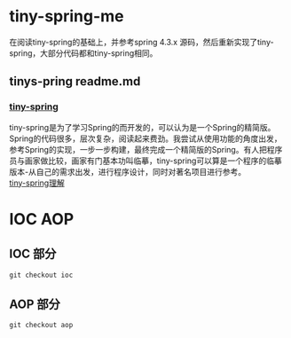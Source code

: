 # tiny-spring-me
在阅读tiny-spring的基础上，并参考spring 4.3.x 源码，然后重新实现了tiny-spring，大部分代码都和tiny-spring相同。
## tinys-pring readme.md
### [tiny-spring](https://github.com/code4craft/tiny-spring)
tiny-spring是为了学习Spring的而开发的，可以认为是一个Spring的精简版。Spring的代码很多，层次复杂，阅读起来费劲。我尝试从使用功能的角度出发，参考Spring的实现，一步一步构建，最终完成一个精简版的Spring。有人把程序员与画家做比较，画家有门基本功叫临摹，tiny-spring可以算是一个程序的临摹版本-从自己的需求出发，进行程序设计，同时对著名项目进行参考。       
[tiny-spring理解](https://www.zybuluo.com/dugu9sword/note/382745#tiny-spring-%E5%88%86%E6%9E%90)

# IOC  AOP

## IOC 部分
```
git checkout ioc

```


## AOP 部分

```
git checkout aop

```


